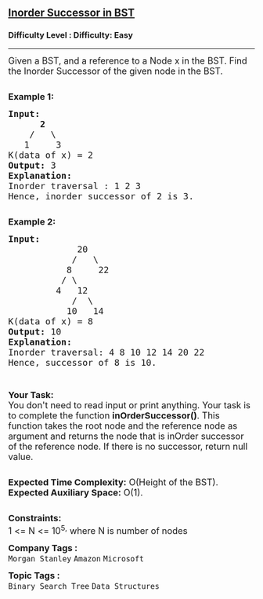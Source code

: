 <h2><a href="https://www.geeksforgeeks.org/problems/inorder-successor-in-bst/1?page=15&sortBy=submissions">Inorder Successor in BST</a></h2><h3>Difficulty Level : Difficulty: Easy</h3><hr><div class="problems_problem_content__Xm_eO"><p><span style="font-size: 18px;">Given a BST, and a reference to a Node x in the BST. Find the Inorder Successor of the given node in the BST.</span><br>&nbsp;</p>
<p><span style="font-size: 18px;"><strong>Example 1:</strong></span></p>
<pre><span style="font-size: 18px;"><strong>Input:
&nbsp;     2</strong>
&nbsp;   /   \
<strong>   </strong>1     3
K(data of x) = 2
<strong>Output: </strong>3 
<strong>Explanation:</strong> 
Inorder traversal : 1 2 3 
Hence, inorder successor of 2 is 3.</span>
</pre>
<p><br><span style="font-size: 18px;"><strong>Example 2:</strong></span></p>
<pre><span style="font-size: 18px;"><strong>Input:
</strong><strong>            </strong> 20
&nbsp;           /   \
&nbsp;          8<strong>     </strong>22
&nbsp;         / \
&nbsp;        4   12
&nbsp;           /<strong>  </strong>\
&nbsp;          10   14
K(data of x) = 8
<strong>Output: </strong>10<strong>
Explanation:
</strong>Inorder traversal: 4 8 10 12 14 20 22
Hence, successor of 8 is 10.</span></pre>
<p>&nbsp;</p>
<p><span style="font-size: 18px;"><strong>Your Task:</strong><br>You don't need to read input or print anything. Your task is to complete the function</span><span style="font-size: 18px;">&nbsp;<strong>inOrderSuccessor()</strong>. This function takes the root node and the reference node as argument and returns the node that is inOrder successor of&nbsp;the reference node. If there is no successor, return null value.</span></p>
<p><br><span style="font-size: 18px;"><strong>Expected Time Complexity:</strong>&nbsp;O(Height of the BST).<br><strong>Expected Auxiliary Space:</strong>&nbsp;O(1).</span></p>
<p><br><span style="font-size: 18px;"><strong>Constraints:</strong><br>1 &lt;= N &lt;= 10<sup>5</sup><sup>,</sup> where N is number of nodes</span></p></div><p><span style=font-size:18px><strong>Company Tags : </strong><br><code>Morgan Stanley</code>&nbsp;<code>Amazon</code>&nbsp;<code>Microsoft</code>&nbsp;<br><p><span style=font-size:18px><strong>Topic Tags : </strong><br><code>Binary Search Tree</code>&nbsp;<code>Data Structures</code>&nbsp;